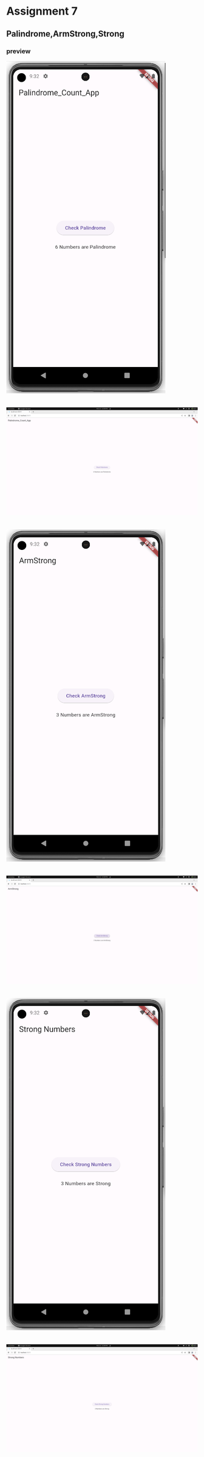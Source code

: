 # Assignment 7

## Palindrome,ArmStrong,Strong

### preview 

![image](./emulator1.png)
<br>
<br>
<br>
![image](./chrome1.png)
<br>
<br>
<br>
![image](./emulator2.png)
<br>
<br>
<br>
![image](./chrome2.png)
<br>
<br>
<br>
![image](./emulator3.png)
<br>
<br>
<br>
![image](./chrome3.png)
